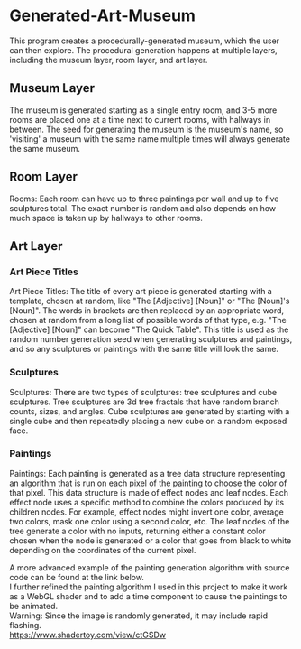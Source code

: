 # Generated-Art-Museum
This program creates a procedurally-generated museum, which the user can then explore. The procedural generation happens at multiple layers, including the museum layer, room layer, and art layer.

## Museum Layer
The museum is generated starting as a single entry room, and 3-5 more rooms are placed one at a time next to current rooms, with hallways in between. The seed for generating the museum is the museum's name, so 'visiting' a museum with the same name multiple times will always generate the same museum.

## Room Layer
Rooms: Each room can have up to three paintings per wall and up to five sculptures total. The exact number is random and also depends on how much space is taken up by hallways to other rooms.

## Art Layer
### Art Piece Titles
Art Piece Titles: The title of every art piece is generated starting with a template, chosen at random, like "The [Adjective] [Noun]" or "The [Noun]'s [Noun]". The words in brackets are then replaced by an appropriate word, chosen at random from a long list of possible words of that type, e.g. "The [Adjective] [Noun]" can become "The Quick Table". This title is used as the random number generation seed when generating sculptures and paintings, and so any sculptures or paintings with the same title will look the same.

### Sculptures
Sculptures: There are two types of sculptures: tree sculptures and cube sculptures. Tree sculptures are 3d tree fractals that have random branch counts, sizes, and angles. Cube sculptures are generated by starting with a single cube and then repeatedly placing a new cube on a random exposed face.

### Paintings
Paintings: Each painting is generated as a tree data structure representing an algorithm that is run on each pixel of the painting to choose the color of that pixel. This data structure is made of effect nodes and leaf nodes. Each effect node uses a specific method to combine the colors produced by its children nodes. For example, effect nodes might invert one color, average two colors, mask one color using a second color, etc. The leaf nodes of the tree generate a color with no inputs, returning either a constant color chosen when the node is generated or a color that goes from black to white depending on the coordinates of the current pixel.

A more advanced example of the painting generation algorithm with source code can be found at the link below.</br>
I further refined the painting algorithm I used in this project to make it work as a WebGL shader and to add a time component to cause the paintings to be animated.</br>
Warning: Since the image is randomly generated, it may include rapid flashing.</br>
https://www.shadertoy.com/view/ctGSDw
